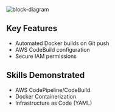 ![block-diagram](https://github.com/user-attachments/assets/c4363b2d-17db-423f-a9c5-2e6c3a178e61)

## Key Features
- Automated Docker builds on Git push
- AWS CodeBuild configuration
- Secure IAM permissions

## Skills Demonstrated
- AWS CodePipeline/CodeBuild
- Docker Containerization
- Infrastructure as Code (YAML)
